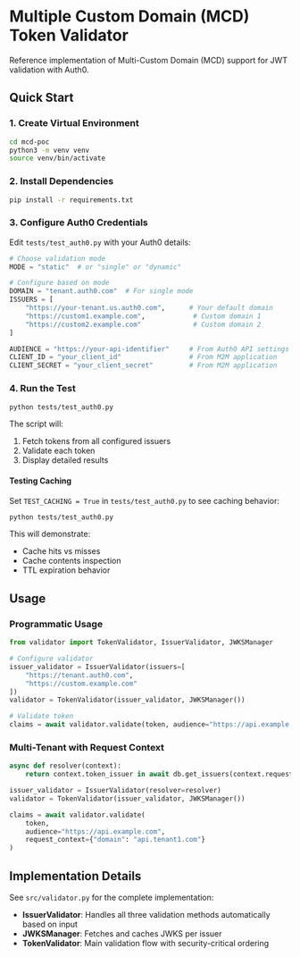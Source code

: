 # Multiple Custom Domain (MCD) Token Validator

Reference implementation of Multi-Custom Domain (MCD) support for JWT validation with Auth0.


## Quick Start

### 1. Create Virtual Environment

```bash
cd mcd-poc
python3 -m venv venv
source venv/bin/activate 
```

### 2. Install Dependencies

```bash
pip install -r requirements.txt
```

### 3. Configure Auth0 Credentials

Edit `tests/test_auth0.py` with your Auth0 details:

```python
# Choose validation mode
MODE = "static"  # or "single" or "dynamic"

# Configure based on mode
DOMAIN = "tenant.auth0.com"  # For single mode
ISSUERS = [
    "https://your-tenant.us.auth0.com",      # Your default domain
    "https://custom1.example.com",            # Custom domain 1
    "https://custom2.example.com"             # Custom domain 2
]

AUDIENCE = "https://your-api-identifier"     # From Auth0 API settings
CLIENT_ID = "your_client_id"                 # From M2M application
CLIENT_SECRET = "your_client_secret"         # From M2M application
```

### 4. Run the Test

```bash
python tests/test_auth0.py
```

The script will:
1. Fetch tokens from all configured issuers
2. Validate each token
3. Display detailed results

#### Testing Caching

Set `TEST_CACHING = True` in `tests/test_auth0.py` to see caching behavior:

```bash
python tests/test_auth0.py
```

This will demonstrate:
- Cache hits vs misses
- Cache contents inspection
- TTL expiration behavior

## Usage

### Programmatic Usage

```python
from validator import TokenValidator, IssuerValidator, JWKSManager

# Configure validator
issuer_validator = IssuerValidator(issuers=[
    "https://tenant.auth0.com",
    "https://custom.example.com"
])
validator = TokenValidator(issuer_validator, JWKSManager())

# Validate token
claims = await validator.validate(token, audience="https://api.example.com")
```

### Multi-Tenant with Request Context

```python
async def resolver(context):
    return context.token_issuer in await db.get_issuers(context.request_domain)

issuer_validator = IssuerValidator(resolver=resolver)
validator = TokenValidator(issuer_validator, JWKSManager())

claims = await validator.validate(
    token, 
    audience="https://api.example.com",
    request_context={"domain": "api.tenant1.com"}
)
```

## Implementation Details

See `src/validator.py` for the complete implementation:
- **IssuerValidator**: Handles all three validation methods automatically based on input
- **JWKSManager**: Fetches and caches JWKS per issuer
- **TokenValidator**: Main validation flow with security-critical ordering

